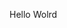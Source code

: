Hello Wolrd































































































































































































































































































































































































































































































































































































































































































































































































































































































































































































































































































































































































































































































































